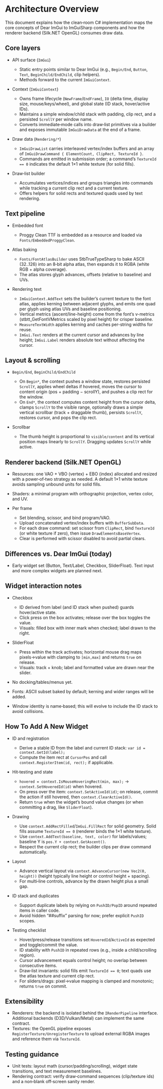 # Architecture Overview

This document explains how the clean‑room C# implementation maps the core
concepts of Dear ImGui to ImGuiSharp components and how the renderer backend
(Silk.NET OpenGL) consumes draw data.

## Core layers

- API surface (`ImGui`)
  - Static entry points similar to Dear ImGui (e.g., `Begin/End`, `Button`,
    `Text`, `BeginChild/EndChild`, clip helpers).
  - Methods forward to the current `ImGuiContext`.

- Context (`ImGuiContext`)
  - Owns frame lifecycle (`NewFrame`/`EndFrame`), `IO` (delta time, display size,
    mouse/keys/wheel), and global state (ID stack, hover/active IDs).
  - Maintains a simple window/child stack with padding, clip rect, and a
    persisted `ScrollY` per window name.
  - Converts immediate‑mode calls into draw‑list primitives via a builder and
    exposes immutable `ImGuiDrawData` at the end of a frame.

- Draw data (`Rendering/*`)
  - `ImGuiDrawList` carries interleaved vertex/index buffers and an array of
    `ImGuiDrawCommand { ElementCount, ClipRect, TextureId }`.
  - Commands are emitted in submission order; a command’s `TextureId == 0`
    indicates the default 1×1 white texture (for solid fills).

- Draw‑list builder
  - Accumulates vertices/indices and groups triangles into commands while
    tracking a current clip rect and a current texture.
  - Offers helpers for solid rects and textured quads used by text rendering.

## Text pipeline

- Embedded font
  - Proggy Clean TTF is embedded as a resource and loaded via
    `Fonts/EmbeddedProggyClean`.

- Atlas baking
  - `Fonts/FontAtlasBuilder` uses StbTrueTypeSharp to bake ASCII (32..126) into
    an 8‑bit alpha atlas, then expands it to RGBA (white RGB + alpha coverage).
  - The atlas stores glyph advances, offsets (relative to baseline) and UVs.

- Rendering text
  - `ImGuiContext.AddText` sets the builder’s current texture to the font atlas,
    applies kerning between adjacent glyphs, and emits one quad per glyph using
    atlas UVs and baseline positioning.
  - Vertical metrics (ascent/line-height) come from the font’s v-metrics
    (stbtt_GetFontVMetrics scaled by pixel height) for crisper baseline.
  - `MeasureTextWidth` applies kerning and caches per-string widths for reuse.
  - `ImGui.Text` renders at the current cursor and advances by line height;
    `ImGui.Label` renders absolute text without affecting the cursor.

## Layout & scrolling

- `Begin/End`, `BeginChild/EndChild`
  - On `Begin*`, the context pushes a window state, restores persisted `ScrollY`,
    applies wheel deltas if hovered, moves the cursor to content origin
    (pos + padding − scrollY), and pushes a clip rect for the window.
  - On `End*`, the context computes content height from the cursor delta,
    clamps `ScrollY` to the visible range, optionally draws a simple vertical
    scrollbar (track + draggable thumb), persists `ScrollY`, restores cursor,
    and pops the clip rect.

- Scrollbar
  - The thumb height is proportional to `visible/content` and its vertical
    position maps linearly to `ScrollY`. Dragging updates `ScrollY` while active.

## Renderer backend (Silk.NET OpenGL)

- Resources: one VAO + VBO (vertex) + EBO (index) allocated and resized with a
  power‑of‑two strategy as needed. A default 1×1 white texture avoids sampling
  unbound units for solid fills.

- Shaders: a minimal program with orthographic projection, vertex color, and UV.

- Per frame
  - Set blending, scissor, and bind program/VAO.
  - Upload concatenated vertex/index buffers with `BufferSubData`.
  - For each draw command: set scissor from `ClipRect`, bind `TextureId` (or
    white texture if zero), then issue `DrawElementsBaseVertex`.
  - Clear is performed with scissor disabled to avoid partial clears.

## Differences vs. Dear ImGui (today)

- Early widget set (Button, Text/Label, Checkbox, SliderFloat). Text input and
  more complex widgets are planned next.

## Widget interaction notes

- Checkbox
  - ID derived from label (and ID stack when pushed) guards hover/active state.
  - Click press on the box activates; release over the box toggles the value.
  - Visuals: filled box with inner mark when checked; label drawn to the right.

- SliderFloat
  - Press within the track activates; horizontal mouse drag maps pixels→value
    with clamping to `[min,max]` and returns `true` on release.
  - Visuals: track + knob; label and formatted value are drawn near the slider.
- No docking/tables/menus yet.
- Fonts: ASCII subset baked by default; kerning and wider ranges will be added.
- Window identity is name‑based; this will evolve to include the ID stack to
  avoid collisions.

## How To Add A New Widget

- ID and registration
  - Derive a stable ID from the label and current ID stack: `var id = context.GetId(label);`
  - Compute the item rect at `CursorPos` and call `context.RegisterItem(id, rect);` if applicable.

- Hit‑testing and state
  - `hovered = context.IsMouseHoveringRect(min, max);` → `context.SetHoveredId(id)` when hovered.
  - On press over the item: `context.SetActiveId(id)`; on release, commit the action if still hovered, then `context.ClearActiveId()`.
  - Return `true` when the widget’s bound value changes (or when committing a drag, like `SliderFloat`).

- Drawing
  - Use `context.AddRectFilled`/`ImGui.FillRect` for solid geometry. Solid fills assume `TextureId == 0` (renderer binds the 1×1 white texture).
  - Use `context.AddText(baseline, text, color)` for labels/values; baseline Y is `pos.Y + context.GetAscent()`.
  - Respect the current clip rect; the builder clips per draw command automatically.

- Layout
  - Advance vertical layout via `context.AdvanceCursor(new Vec2(0, height))` (height typically line height or control height + spacing).
  - For multi‑line controls, advance by the drawn height plus a small gap.

- ID stack and duplicates
  - Support duplicate labels by relying on `PushID/PopID` around repeated items in caller code.
  - Avoid hidden “##suffix” parsing for now; prefer explicit `PushID` scopes.

- Testing checklist
  - Hover/press/release transitions set `HoveredId`/`ActiveId` as expected and toggle/commit the value.
  - ID stability with `PushID` in repeated rows (e.g., inside a child/scrolling region).
  - Cursor advancement equals control height; no overlap between consecutive items.
  - Draw‑list invariants: solid fills emit `TextureId == 0`; text quads use the atlas texture and current clip rect.
  - For sliders/drags: pixel→value mapping is clamped and monotonic; returns `true` on commit.

## Extensibility

- Renderers: the backend is isolated behind the `IRenderPipeline` interface.
  Additional backends (D3D/Vulkan/Metal) can implement the same contract.
- Textures: the OpenGL pipeline exposes `RegisterTexture/UnregisterTexture` to
  upload external RGBA images and reference them via `TextureId`.

## Testing guidance

- Unit tests: layout math (cursor/padding/scrolling), widget state transitions,
  and text measurement baselines.
- Rendering contract: verify draw‑command sequences (clip/texture ids) and a
  non‑blank off‑screen sanity render.
